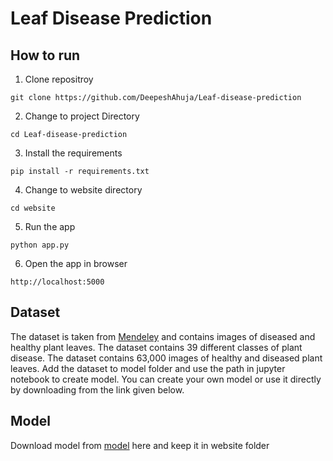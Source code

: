 # Leaf Disease Prediction
## How to run
1. Clone repositroy
```
git clone https://github.com/DeepeshAhuja/Leaf-disease-prediction
```
2. Change to project Directory
```
cd Leaf-disease-prediction
```
3. Install the requirements
```
pip install -r requirements.txt
```
4. Change to website directory
```
cd website
```
5. Run the app
```
python app.py
```
6. Open the app in browser
```
http://localhost:5000
```
## Dataset
The dataset is taken from [Mendeley](https://data.mendeley.com/datasets/tywbtsjrjv/1) and contains images of diseased and healthy plant leaves. The dataset contains 39 different classes of plant disease. The dataset contains 63,000 images of healthy and diseased plant leaves.
Add the dataset to model folder and use the path in jupyter notebook to create model. You can create your own model or use it directly by downloading from the link given below.

## Model
Download model from [model](https://drive.google.com/file/d/12j6_SOvcydpKY2leZetE_qKvoPBwOrkE/view?usp=sharing) here and keep it in website folder
